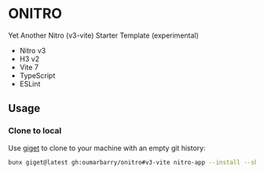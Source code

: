 # ONITRO

Yet Another Nitro (v3-vite) Starter Template (experimental)

- Nitro v3
- H3 v2
- Vite 7
- TypeScript
- ESLint

## Usage

### Clone to local

Use [giget](https://github.com/unjs/giget) to clone to your machine with an empty git history:

```bash
bunx giget@latest gh:oumarbarry/onitro#v3-vite nitro-app --install --shell
```
